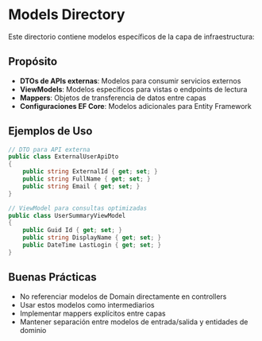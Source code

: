 # Models Directory

Este directorio contiene modelos específicos de la capa de infraestructura:

## Propósito
- **DTOs de APIs externas**: Modelos para consumir servicios externos
- **ViewModels**: Modelos específicos para vistas o endpoints de lectura
- **Mappers**: Objetos de transferencia de datos entre capas
- **Configuraciones EF Core**: Modelos adicionales para Entity Framework

## Ejemplos de Uso
```csharp
// DTO para API externa
public class ExternalUserApiDto
{
    public string ExternalId { get; set; }
    public string FullName { get; set; }
    public string Email { get; set; }
}

// ViewModel para consultas optimizadas
public class UserSummaryViewModel
{
    public Guid Id { get; set; }
    public string DisplayName { get; set; }
    public DateTime LastLogin { get; set; }
}
```

## Buenas Prácticas
- No referenciar modelos de Domain directamente en controllers
- Usar estos modelos como intermediarios
- Implementar mappers explícitos entre capas
- Mantener separación entre modelos de entrada/salida y entidades de dominio
